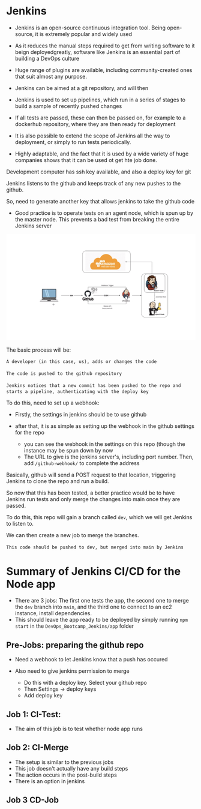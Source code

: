 # Jenkins

- Jenkins is an open-source continuous integration tool. Being open-source, it is extremely popular and widely used
- As it reduces the manual steps required to get from writing software to it beign deployedgreatly, software like Jenkins is an essential part of building a DevOps culture
- Huge range of plugins are available, including community-created ones that suit almost any purpose.
- Jenkins can be aimed at a git repository, and will then 
- Jenkins is used to set up pipelines, which run in a series of stages to build a sample of recently pushed changes
- If all tests are passed, these can then be passed on, for example to a dockerhub repository, where they are then ready for deployment
- It is also possible to extend the scope of Jenkins all the way to deployment, or simply to run tests periodically.

- Highly adaptable, and the fact that it is used by a wide variety of huge companies shows that it can be used ot get hte job done.



Development computer has ssh key available, and also a deploy key for git

Jenkins listens to the github and keeps track of any new pushes to the github.

So, need to generate another key that allows jenkins to take the github code

- Good practice is to operate tests on an agent node, which is spun up by the master node. This prevents a bad test from breaking the entire Jenkins server

![](images/Typical_Jenkins_Layout.png)


The basic process will be:

    A developer (in this case, us), adds or changes the code

    The code is pushed to the github repository

    Jenkins notices that a new commit has been pushed to the repo and starts a pipeline, authenticating with the deploy key

To do this, need to set up a webhook:

- Firstly, the settings in jenkins should be to use github

- after that, it is as simple as setting up the webhook in the github settings for the repo
    - you can see the webhook in the settings on this repo (though the instance may be spun down by now
    - The URL to give is the jenkins server's, including port number. Then, add `/github-webhook/` to complete the address

Basically, github will send a POST request to that location, triggering Jenkins to clone the repo and run a build.

So now that this has been tested, a better practice would be to have Jenkins run tests and only merge the changes into main once they are passed.

To do this, this repo will gain a branch called `dev`, which we will get Jenkins to listen to.

We can then create a new job to merge the branches.

`This code should be pushed to dev, but merged into main by Jenkins`


# Summary of Jenkins CI/CD for the Node app

- There are 3 jobs: The first one tests the app, the second one to merge the `dev` branch into `main`, and the third one to connect to an ec2 instance, install dependencies.
- This should leave the app ready to be deployed by simply running `npm start` in the `DevOps_Bootcamp_Jenkins/app` folder

## Pre-Jobs: preparing the github repo

- Need a webhook to let Jenkins know that a push has occured

- Also need to give jenkins permission to merge
    - Do this with a deploy key. Select your github repo
    - Then Settings &rarr; deploy keys
    - Add deploy key

## Job 1: CI-Test:

- The aim of this job is to test whether node app runs




## Job 2: CI-Merge
- The setup is similar to the previous jobs
- This job doesn't actually have any build steps
- The action occurs in the post-build steps
- There is an option in jenkins

## Job 3 CD-Job
